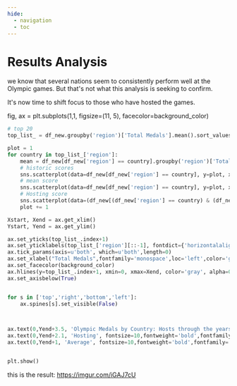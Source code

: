 ```yaml
---
hide:
  - navigation
  - toc
---
```


# Results Analysis

we know that several nations seem to consistently perform well at the Olympic games. But that's not what this analysis is seeking to confirm.

It's now time to shift focus to those who have hosted the games.

fig, ax = plt.subplots(1,1, figsize=(11, 5), facecolor=background_color)

```python
# top 20
top_list_ = df_new.groupby('region')['Total Medals'].mean().sort_values(ascending=False).reset_index()[:20].sort_values(by='Total Medals',ascending=True)

plot = 1
for country in top_list_['region']:
    mean = df_new[df_new['region'] == country].groupby('region')['Total Medals'].mean()
    # historic scores
    sns.scatterplot(data=df_new[df_new['region'] == country], y=plot, x='Total Medals',color='lightgray',s=50,ax=ax)
    # mean score
    sns.scatterplot(data=df_new[df_new['region'] == country], y=plot, x=mean,color='#244747',ec='black',linewidth=1,s=75,ax=ax)
    # Hosting score
    sns.scatterplot(data=(df_new[(df_new['region'] == country) & (df_new['Is_Host'] == 1)]), y=plot, x='Total Medals',color='#B73832',ec='black',linewidth=1,s=75,ax=ax)   
    plot += 1

Xstart, Xend = ax.get_xlim()
Ystart, Yend = ax.get_ylim()

ax.set_yticks(top_list_.index+1)
ax.set_yticklabels(top_list_['region'][::-1], fontdict={'horizontalalignment': 'right'}, alpha=0.7)
ax.tick_params(axis=u'both', which=u'both',length=0)
ax.set_xlabel("Total Medals",fontfamily='monospace',loc='left',color='gray')
ax.set_facecolor(background_color)
ax.hlines(y=top_list_.index+1, xmin=0, xmax=Xend, color='gray', alpha=0.5, linewidth=.3, linestyles='--')
ax.set_axisbelow(True)


for s in ['top','right','bottom','left']:
    ax.spines[s].set_visible(False)
    


ax.text(0,Yend+3.5, 'Olympic Medals by Country: Hosts through the years', fontsize=15,fontweight='bold',fontfamily='serif',color='#323232')
ax.text(0,Yend+2.1, 'Hosting', fontsize=10,fontweight='bold',fontfamily='sansserif',color='#B73832')
ax.text(0,Yend+1, 'Average', fontsize=10,fontweight='bold',fontfamily='sansserif',color='#244747')


plt.show()
```

this is the result: https://imgur.com/iGAJ7cU